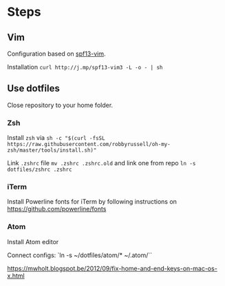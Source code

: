 # Steps

## Vim
Configuration based on [spf13-vim](http://vim.spf13.com/).

Installation `curl http://j.mp/spf13-vim3 -L -o - | sh`

## Use dotfiles

Close repository to your home folder.

### Zsh

Install `zsh` via `sh -c "$(curl -fsSL https://raw.githubusercontent.com/robbyrussell/oh-my-zsh/master/tools/install.sh)"`

Link `.zshrc` file
`mv .zshrc .zshrc.old` and link one from repo `ln -s dotfiles/zshrc .zshrc`

### iTerm

Install Powerline fonts for iTerm by following instructions on https://github.com/powerline/fonts

### Atom

Install Atom editor

Connect configs:
`ln -s ~/dotfiles/atom/* ~/.atom/``

https://mwholt.blogspot.be/2012/09/fix-home-and-end-keys-on-mac-os-x.html
